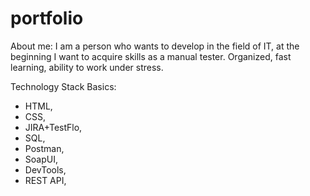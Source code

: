 # portfolio
About me: 
I am a person who wants to develop in the field of IT, at the beginning I want to acquire skills as a manual tester. Organized, fast learning, ability to work under stress.

Technology Stack Basics: 
- HTML,
- CSS,
- JIRA+TestFlo, 
- SQL, 
- Postman, 
- SoapUI,
- DevTools, 
- REST API,
